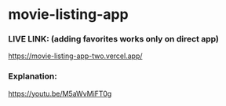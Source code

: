 # movie-listing-app

### LIVE LINK: (adding favorites works only on direct app)
https://movie-listing-app-two.vercel.app/

### Explanation: 
https://youtu.be/M5aWvMiFT0g
